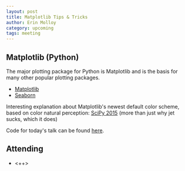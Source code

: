 ```yaml
---
layout: post
title: Matplotlib Tips & Tricks
author: Erin Molloy
category: upcoming
tags: meeting 
---
```


## Matplotlib (Python)

The major plotting package for Python is Matplotlib and is the basis for many other popular plotting packages.

* [Matplotlib][mpl]
* [Seaborn](http://seaborn.pydata.org/)

Interesting explanation about Matplotlib's newest default color scheme, based on color natural perception: [SciPy 2015](https://youtu.be/xAoljeRJ3lU)
 (more than just why jet sucks, which it does)

Code for today's talk can be found [here][code].

## Attending

- <++>


[mpl]: http://matplotlib.org/
[code]: https://github.com/ekmolloy/matplotlib-tutorial
